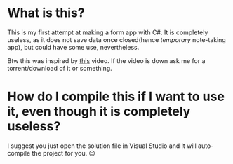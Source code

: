 # What is this?
This is my first attempt at making a form app with C#. It is completely useless, as it does not save data once closed(hence *temporary* note-taking app), but could have some use, nevertheless. 

Btw this was inspired by [this](https://www.youtube.com/watch?v=8vAx0kObdps) video. If the video is down ask me for a torrent/download of it or something.

# How do I compile this if I want to use it, even though it is completely useless?
I suggest you just open the solution file in Visual Studio and it will auto-compile the project for you. 😉
